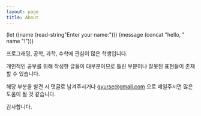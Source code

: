 ```yaml
---
layout: page
title: About
---
```


(let
((name (read-string"Enter your name:")))
(message (concat "hello, " name "!")))

프로그래밍, 공학, 과학, 수학에 관심이 많은 학생입니다. 

개인적인 공부를 위해 작성한 글들이 대부분이므로 틀린 부분이나 잘못된 표현들이 존재할 수 있습니다.

해당 부분을 발견 시 댓글로 남겨주시거나 gyurse@gmail.com 으로 메일주시면 많은 도움이 될 것 같습니다.

감사합니다.
